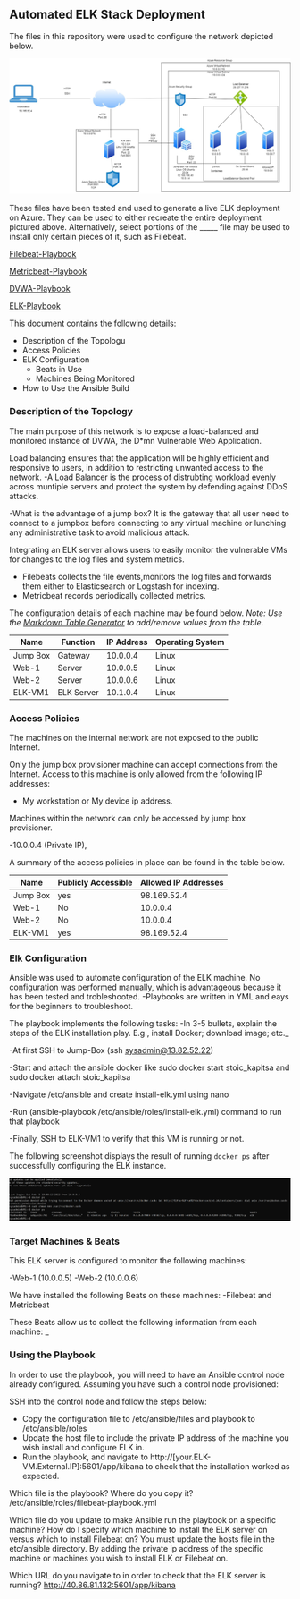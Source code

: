 ## Automated ELK Stack Deployment

The files in this repository were used to configure the network depicted below.

![](https://github.com/ishara66/ishara66/blob/main/Diagrams/Project%20Diagram.jpg)

These files have been tested and used to generate a live ELK deployment on Azure. They can be used to either recreate the entire deployment pictured above. Alternatively, select portions of the _____ file may be used to install only certain pieces of it, such as Filebeat.

  [Filebeat-Playbook](https://github.com/ishara66/ishara66/blob/main/Ansible/Roles/filebeat-playbook.yml.txt)
  
  [Metricbeat-Playbook](https://github.com/ishara66/ishara66/blob/main/Ansible/Roles/metricbeat-playbook.yml.txt)
  
  [DVWA-Playbook](https://github.com/ishara66/ishara66/tree/main/Ansible/DVWA-Playbook)
  
  [ELK-Playbook](https://github.com/ishara66/ishara66/tree/main/Ansible/ELK-Playbook)
  
This document contains the following details:
- Description of the Topologu
- Access Policies
- ELK Configuration
  - Beats in Use
  - Machines Being Monitored
- How to Use the Ansible Build


### Description of the Topology

The main purpose of this network is to expose a load-balanced and monitored instance of DVWA, the D*mn Vulnerable Web Application.

Load balancing ensures that the application will be highly efficient and responsive to users, in addition to restricting unwanted access to the network.
-A Load Balancer is the process of distrubting workload evenly across muntiple servers and protect the system by defending against DDoS attacks.  

-What is the advantage of a jump box?
It is the gateway that all user need to connect to a jumpbox before connecting  to any virtual machine or lunching any administrative task to avoid malicious attack.


Integrating an ELK server allows users to easily monitor the vulnerable VMs for changes to the log files and system metrics.
- Filebeats collects the file events,monitors the log files and forwards them either to Elasticsearch or Logstash for indexing.
- Metricbeat records periodically collected metrics.

The configuration details of each machine may be found below.
_Note: Use the [Markdown Table Generator](http://www.tablesgenerator.com/markdown_tables) to add/remove values from the table_.

| Name     | Function | IP Address | Operating System |
|----------|----------|------------|------------------|
| Jump Box | Gateway  | 10.0.0.4   | Linux            |
| Web-1    |Server    | 10.0.0.5   | Linux            |
| Web-2    |Server    | 10.0.0.6   | Linux            |
| ELK-VM1  |ELK Server| 10.1.0.4   | Linux            |

### Access Policies

The machines on the internal network are not exposed to the public Internet. 

Only the jump box provisioner machine can accept connections from the Internet. Access to this machine is only allowed from the following IP addresses:
- My workstation or My device ip address.

Machines within the network can only be accessed by jump box provisioner.

-10.0.0.4 (Private IP),


A summary of the access policies in place can be found in the table below.

| Name     | Publicly Accessible | Allowed IP Addresses |
|----------|---------------------|----------------------|
| Jump Box | yes                 | 98.169.52.4          |
| Web-1    | No                  | 10.0.0.4             |
| Web-2    | No                  | 10.0.0.4             |
|ELK-VM1   | yes                 | 98.169.52.4          |

### Elk Configuration

Ansible was used to automate configuration of the ELK machine. No configuration was performed manually, which is advantageous because it has been tested and trobleshooted.
-Playbooks are written in YML and eays for the beginners to troubleshoot.

The playbook implements the following tasks:
-In 3-5 bullets, explain the steps of the ELK installation play. E.g., install Docker; download image; etc._

-At first SSH to Jump-Box (ssh sysadmin@13.82.52.22)

-Start and attach the ansible docker like sudo docker start stoic_kapitsa and sudo docker attach stoic_kapitsa

-Navigate /etc/ansible and create install-elk.yml using nano

-Run (ansible-playbook /etc/ansible/roles/install-elk.yml) command to run that playbook

-Finally, SSH to ELK-VM1 to verify that this VM is running or not.



The following screenshot displays the result of running `docker ps` after successfully configuring the ELK instance.

![](https://github.com/ishara66/ishara66/blob/main/ELK-Images/Docker%20ps.png)

### Target Machines & Beats
This ELK server is configured to monitor the following machines:

-Web-1 (10.0.0.5)
-Web-2 (10.0.0.6)

We have installed the following Beats on these machines:
-Filebeat and Metricbeat

These Beats allow us to collect the following information from each machine:
_

### Using the Playbook
In order to use the playbook, you will need to have an Ansible control node already configured. Assuming you have such a control node provisioned: 

SSH into the control node and follow the steps below:

- Copy the configuration file to /etc/ansible/files and playbook to /etc/ansible/roles
- Update the host file to include the private IP address of the machine you wish install and configure ELK in.
- Run the playbook, and navigate to http://[your.ELK-VM.External.IP]:5601/app/kibana to check that the installation worked as expected.

Which file is the playbook? Where do you copy it?
/etc/ansible/roles/filebeat-playbook.yml

Which file do you update to make Ansible run the playbook on a specific machine? How do I specify which machine to install the ELK server on versus which to install Filebeat on?
You must update the hosts file in the etc/ansible directory. By adding the private ip address of the specific machine or machines you wish to install ELK or Filebeat on.

Which URL do you navigate to in order to check that the ELK server is running?
http://40.86.81.132:5601/app/kibana
